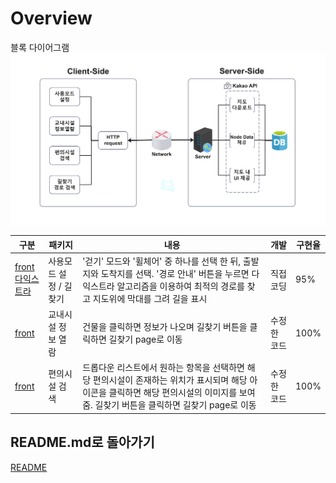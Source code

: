 # Overview
블록 다이어그램  
<img width="550" alt="image" src="https://github.com/CSID-DGU/2024-1-OSSProj-SOUP-10/blob/main/Doc/ReferenceImages/block_finalreport.jpg">

구분 | 패키지 | 내용 | 개발 | 구현율   
------|-------|-------|-------|------- 
[front](https://github.com/CSID-DGU/2024-1-OSSProj-SOUP-10/blob/main/Src/roadmap/src/main/front/src/Map/KakaoMap.jsx) <br /> [다익스트라](https://github.com/CSID-DGU/2024-1-OSSProj-SOUP-10/blob/main/Src/roadmap/src/main/java/com/react/roadmap/function/DijkstraAlgorithm.java) | 사용모드 설정 / 길찾기 | '걷기' 모드와 '휠체어' 중 하나를 선택 한 뒤, 출발지와 도착지를 선택. '경로 안내' 버튼을 누르면 다익스트라 알고리즘을 이용하여 최적의 경로를 찾고 지도위에 막대를 그려 길을 표시 | 직접 코딩 | 95%  
[front](https://github.com/CSID-DGU/2024-1-OSSProj-SOUP-10/blob/main/Src/roadmap/src/main/front/src/Buildinginfo/BuildingInfoPage.jsx) | 교내시설 정보 열람 | 건물을 클릭하면 정보가 나오며 길찾기 버튼을 클릭하면 길찾기 page로 이동 | 수정한 코드 | 100%  
[front](https://github.com/CSID-DGU/2024-1-OSSProj-SOUP-10/blob/main/Src/roadmap/src/main/front/src/convenient/ConvenientPage.jsx) | 편의시설 검색 | 드롭다운 리스트에서 원하는 항목을 선택하면 해당 편의시설이 존재하는 위치가 표시되며 해당 아이콘을 클릭하면 해당 편의시설의 이미지를 보여줌. 길찾기 버튼을 클릭하면 길찾기 page로 이동 | 수정한 코드 | 100%  

## README.md로 돌아가기
[README](https://github.com/CSID-DGU/2024-1-OSSProj-SOUP-10/blob/main/README.md)